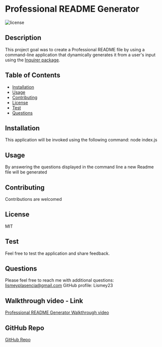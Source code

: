 # Professional README Generator
![license](https://img.shields.io/badge/License-MIT-green.svg "License Badge")

## Description
This project goal was to create a Professional README file by using a command-line application that dynamically generates it from a user's input using the [Inquirer package](https://www.npmjs.com/package/inquirer).

## Table of Contents
- [Installation](#Installation)
- [Usage](#Usage) 
- [Contributing](#Contributing)
- [License](#License)
- [Test](#Test)
- [Questions](#Questions)

##  Installation
This application will be invoked using the following command: node index.js

##  Usage
By answering the questions displayed in the command line a new Readme file will be generated 

##  Contributing
Contributions are welcomed

##  License
MIT

## Test
Feel free to test the application and share feedback.

## Questions
Please feel free to reach me with additional questions: lismeyplasencia@gmail.com
GitHub profile: Lismey23

## Walkthrough video - Link 
<a href="https://drive.google.com/file/d/1DBgIFenWMWdJ_V4Qt5T19Pc_uzzU_FhO/view">Professional README Generator Walkthrough video</a>

## GitHub Repo
<a href="https://github.com/Lismey23/Professional-README-Generator">GitHub Repo</a>